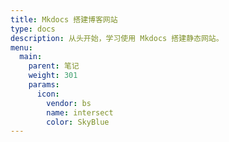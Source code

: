 ```yaml
---
title: Mkdocs 搭建博客网站
type: docs
description: 从头开始，学习使用 Mkdocs 搭建静态网站。
menu:
  main:
    parent: 笔记
    weight: 301
    params:
      icon:
        vendor: bs
        name: intersect
        color: SkyBlue
---
```

